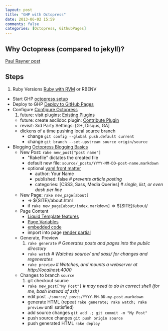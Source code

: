 ```yaml
---
layout: post
title: "GHP with Octopress"
date: 2013-06-02 15:59
comments: false
categories: [Octopress, GithubPages]
---
```


## Why Octopress (compared to jekyll)?
[Paul Rayner post](http://thepaulrayner.com/blog/2013/02/04/blogging-with-octopress-and-github-pages/)

## Steps
1. Ruby Versions [Ruby with RVM](http://octopress.org/docs/setup/rvm/) or RBENV
* Start GHP [octopress setup](http://octopress.org/docs/setup/)
* Deploy to GHP [Deploy to GitHub Pages](http://octopress.org/docs/deploying/github/)
* Configure [Configure Octopress](http://octopress.org/docs/configuring/)
  1. future: visit plugins: [Existing Plugins](http://jekyllrb.com/docs/plugins/)
  * future: create asciidoc plugin: [Contribute Plugin](http://jekyllrb.com/docs/contributing/)
  * revisit: 3rd Party Settings: \[G+, Disqus, GA]
  * dickens of a time pushing local source branch
    * change `git config --global push.default current`
    * change `git branch --set-upstream source origin/source`
* Blogging [Octopress Blogging Basics](http://octopress.org/docs/blogging/)
  * New Post: `rake new_post["post name"]`
    * "Rakefile" dictates the created file
    * default new file: `source/_posts/YYYY-MM-DD-post-name.markdown`
    * optional [yaml front matter](http://jekyllrb.com/docs/frontmatter/)
      * author: Your Name
      * published: false _# prevents article posting_
      * categories: [CSS3, Sass, Media Queries] _# single, list, or even dash per line_
  * New Page: `rake new_page[about]`
    * => ${SITE}/about.html
    * if `rake new_page[about/index.markdown]` => ${SITE}/about/
  * Page Content
    * [Liquid Template features](https://github.com/Shopify/liquid/wiki/Liquid-for-Designers)
    * [Page Variables](http://jekyllrb.com/docs/variables/)
    * [embedded code](http://octopress.org/docs/blogging/code/)
    * import into page [render partial](http://octopress.org/docs/plugins/render-partial/)
  * Generate, Preview
    1. `rake generate` _# Generates posts and pages into the public directory_
    * `rake watch`    _# Watches source/ and sass/ for changes and regenerates_
    * `rake preview`  _# Watches, and mounts a webserver at http://localhost:4000_
  * Changes to branch `source`
    1.  git checkout source
    * `rake new_post["My Post"]` _# may need to do in correct shell (for me, bash instead of zsh)_
    * edit post `./source/_posts/YYYY-MM-DD-my-post.markdown`
    * generate HTML (repeat `rake generate; rake watch; rake preview` until satisfied)
    * add source changes `git add .; git commit -m "My Post"`
    * push source changes `git push origin source`
    * push generated HTML `rake deploy`
